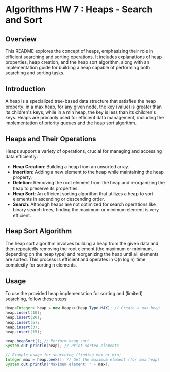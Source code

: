 # Algorithms HW 7 : Heaps - Search and Sort

## Overview
This README explores the concept of heaps, emphasizing their role in efficient searching and sorting operations. It includes explanations of heap properties, heap creation, and the heap sort algorithm, along with an implementation guide for building a heap capable of performing both searching and sorting tasks.

## Introduction
A heap is a specialized tree-based data structure that satisfies the heap property: in a max heap, for any given node, the key (value) is greater than its children's keys, while in a min heap, the key is less than its children's keys. Heaps are primarily used for efficient data management, including the implementation of priority queues and the heap sort algorithm.

## Heaps and Their Operations
Heaps support a variety of operations, crucial for managing and accessing data efficiently:

- **Heap Creation**: Building a heap from an unsorted array.
- **Insertion**: Adding a new element to the heap while maintaining the heap property.
- **Deletion**: Removing the root element from the heap and reorganizing the heap to preserve its properties.
- **Heap Sort**: An efficient sorting algorithm that utilizes a heap to sort elements in ascending or descending order.
- **Search**: Although heaps are not optimized for search operations like binary search trees, finding the maximum or minimum element is very efficient.

## Heap Sort Algorithm
The heap sort algorithm involves building a heap from the given data and then repeatedly removing the root element (the maximum or minimum, depending on the heap type) and reorganizing the heap until all elements are sorted. This process is efficient and operates in O(n log n) time complexity for sorting n elements.

## Usage
To use the provided heap implementation for sorting and (limited) searching, follow these steps:

```java
Heap<Integer> heap = new Heap<>(Heap.Type.MAX); // Create a max heap
heap.insert(10);
heap.insert(20);
heap.insert(5);
heap.insert(3);
heap.insert(15);

heap.heapSort(); // Perform heap sort
System.out.println(heap); // Print sorted elements

// Example usage for searching (finding max or min)
Integer max = heap.peek(); // Get the maximum element (for max heap)
System.out.println("Maximum element: " + max);